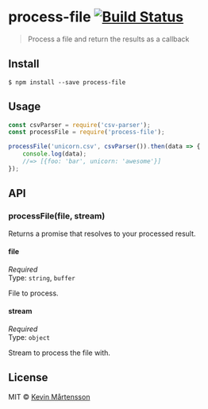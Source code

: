 # process-file [![Build Status](https://travis-ci.org/kevva/process-file.svg?branch=master)](https://travis-ci.org/kevva/process-file)

> Process a file and return the results as a callback


## Install

```
$ npm install --save process-file
```


## Usage

```js
const csvParser = require('csv-parser');
const processFile = require('process-file');

processFile('unicorn.csv', csvParser()).then(data => {
	console.log(data);
	//=> [{foo: 'bar', unicorn: 'awesome'}]
});
```


## API

### processFile(file, stream)

Returns a promise that resolves to your processed result.

#### file

*Required*  
Type: `string`, `buffer`

File to process.

#### stream

*Required*  
Type: `object`

Stream to process the file with.


## License

MIT © [Kevin Mårtensson](http://github.com/kevva)

